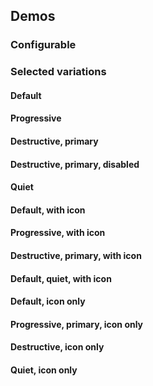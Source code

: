 <script setup>
import { CdxButton, CdxIcon } from '@wikimedia/codex';
import CdxDocsNamedIcon from '@/../src/components/named-icon/NamedIcon.vue';
import ButtonWithIcon from '@/../component-demos/button/examples/ButtonWithIcon.vue';
import ProgressiveButtonWithIcon from '@/../component-demos/button/examples/ProgressiveButtonWithIcon.vue';
import DestructivePrimaryButtonWithIcon from '@/../component-demos/button/examples/DestructivePrimaryButtonWithIcon.vue';
import QuietButtonWithIcon from '@/../component-demos/button/examples/QuietButtonWithIcon.vue';
import IconOnlyButton from '@/../component-demos/button/examples/IconOnlyButton.vue';
import ProgressivePrimaryIconOnlyButton from '@/../component-demos/button/examples/ProgressivePrimaryIconOnlyButton.vue';
import DestructiveIconOnlyButton from '@/../component-demos/button/examples/DestructiveIconOnlyButton.vue';
import QuietIconOnlyButton from '@/../component-demos/button/examples/QuietIconOnlyButton.vue';


// TODO: is it possible to get type checking in this markdown file, so we can
// take advantage of the defined config types?
const controlsConfig = [
	{
		name: 'action',
		type: 'radio',
		options: [ 'default', 'progressive', 'destructive' ],
	},
	{
		name: 'type',
		type: 'radio',
		options: [ 'normal', 'primary', 'quiet' ],
	},
	{
		name: 'disabled',
		type: 'boolean'
	},
	// TODO not a prop, but listed as such in the UI; how should we group this instead?
	{
		name: 'icon',
		type: 'icon'
	},
	{
		name: 'default',
		type: 'slot',
		default: 'Click me'
	}
];
</script>

## Demos

### Configurable

<cdx-demo-wrapper :controls-config="controlsConfig">
<template v-slot:demo="{ propValues, slotValues }">
<cdx-button v-bind="propValues">
	<cdx-docs-named-icon v-if="propValues.icon" :icon-name="propValues.icon" />
	{{ slotValues.default }}
</cdx-button>
</template>
</cdx-demo-wrapper>

### Selected variations

#### Default

<cdx-demo-wrapper>
<template v-slot:demo>
<cdx-button>Click me</cdx-button>
</template>

<template v-slot:code>

```vue
<cdx-button>Click me</cdx-button>
```

</template>
</cdx-demo-wrapper>

#### Progressive

<cdx-demo-wrapper>
<template v-slot:demo>
<cdx-button action="progressive">Click me</cdx-button>
</template>

<template v-slot:code>

```vue
<cdx-button action="progressive">Click me</cdx-button>
```

</template>
</cdx-demo-wrapper>

#### Destructive, primary

<cdx-demo-wrapper>
<template v-slot:demo>
<cdx-button action="destructive" type="primary">Click me</cdx-button>
</template>

<template v-slot:code>

```vue
<cdx-button action="destructive" type="primary">Click me</cdx-button>
```

</template>
</cdx-demo-wrapper>

#### Destructive, primary, disabled

<cdx-demo-wrapper>
<template v-slot:demo>
<cdx-button
	action="destructive"
	type="primary"
	:disabled="true"
>
	Click me
</cdx-button></template>

<template v-slot:code>

```vue
<cdx-button
	action="destructive"
	type="primary"
	:disabled="true"
>
	Click me
</cdx-button>
```

</template>
</cdx-demo-wrapper>

#### Quiet
<cdx-demo-wrapper>
<template v-slot:demo>
<cdx-button	type="quiet">Click me</cdx-button>
</template>

<template v-slot:code>

```vue
<cdx-button	type="quiet">Click me</cdx-button>
```

</template>
</cdx-demo-wrapper>

#### Default, with icon

<cdx-demo-wrapper>
<template v-slot:demo>
<button-with-icon />
</template>

<template v-slot:code>

<<< @/../component-demos/button/examples/ButtonWithIcon.vue

</template>
</cdx-demo-wrapper>

#### Progressive, with icon

<cdx-demo-wrapper>
<template v-slot:demo>
<progressive-button-with-icon />
</template>

<template v-slot:code>

<<< @/../component-demos/button/examples/ProgressiveButtonWithIcon.vue

</template>
</cdx-demo-wrapper>

#### Destructive, primary, with icon

<cdx-demo-wrapper>
<template v-slot:demo>
<destructive-primary-button-with-icon />
</template>

<template v-slot:code>

<<< @/../component-demos/button/examples/DestructivePrimaryButtonWithIcon.vue

</template>
</cdx-demo-wrapper>

#### Default, quiet, with icon

<cdx-demo-wrapper>
<template v-slot:demo>
<quiet-button-with-icon />
</template>

<template v-slot:code>

<<< @/../component-demos/button/examples/DestructivePrimaryButtonWithIcon.vue

</template>
</cdx-demo-wrapper>

#### Default, icon only
<cdx-demo-wrapper>
<template v-slot:demo>
<icon-only-button />
</template>

<template v-slot:code>

<<< @/../component-demos/button/examples/IconOnlyButton.vue

</template>
</cdx-demo-wrapper>

#### Progressive, primary, icon only
<cdx-demo-wrapper>
<template v-slot:demo>
<progressive-primary-icon-only-button />
</template>

<template v-slot:code>

<<< @/../component-demos/button/examples/ProgressivePrimaryIconOnlyButton.vue

</template>
</cdx-demo-wrapper>

#### Destructive, icon only
<cdx-demo-wrapper>
<template v-slot:demo>
<destructive-icon-only-button />
</template>

<template v-slot:code>

<<< @/../component-demos/button/examples/DestructiveIconOnlyButton.vue

</template>
</cdx-demo-wrapper>

#### Quiet, icon only
<cdx-demo-wrapper>
<template v-slot:demo>
<quiet-icon-only-button />
</template>

<template v-slot:code>

<<< @/../component-demos/button/examples/QuietIconOnlyButton.vue

</template>
</cdx-demo-wrapper>
